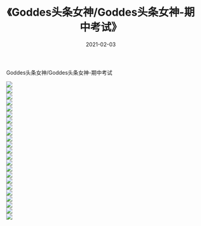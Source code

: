 ﻿---
layout: post
title:  《Goddes头条女神/Goddes头条女神-期中考试》
date:   2021-02-03
img: http://pic.660000.xyz/1:/网络美图/2021/Goddes头条女神/Goddes头条女神-期中考试/000.jpg
categories: [美女, 清纯, 唯美]
---

Goddes头条女神/Goddes头条女神-期中考试

 ![](http://pic.660000.xyz/1:/网络美图/2021/Goddes头条女神/Goddes头条女神-期中考试/001.jpg) <br>![](http://pic.660000.xyz/1:/网络美图/2021/Goddes头条女神/Goddes头条女神-期中考试/002.jpg) <br>![](http://pic.660000.xyz/1:/网络美图/2021/Goddes头条女神/Goddes头条女神-期中考试/003.jpg) <br>![](http://pic.660000.xyz/1:/网络美图/2021/Goddes头条女神/Goddes头条女神-期中考试/004.jpg) <br>![](http://pic.660000.xyz/1:/网络美图/2021/Goddes头条女神/Goddes头条女神-期中考试/005.jpg) <br>![](http://pic.660000.xyz/1:/网络美图/2021/Goddes头条女神/Goddes头条女神-期中考试/006.jpg) <br>![](http://pic.660000.xyz/1:/网络美图/2021/Goddes头条女神/Goddes头条女神-期中考试/007.jpg) <br>![](http://pic.660000.xyz/1:/网络美图/2021/Goddes头条女神/Goddes头条女神-期中考试/008.jpg) <br>![](http://pic.660000.xyz/1:/网络美图/2021/Goddes头条女神/Goddes头条女神-期中考试/009.jpg) <br>![](http://pic.660000.xyz/1:/网络美图/2021/Goddes头条女神/Goddes头条女神-期中考试/010.jpg) <br>![](http://pic.660000.xyz/1:/网络美图/2021/Goddes头条女神/Goddes头条女神-期中考试/011.jpg) <br>![](http://pic.660000.xyz/1:/网络美图/2021/Goddes头条女神/Goddes头条女神-期中考试/012.jpg) <br>![](http://pic.660000.xyz/1:/网络美图/2021/Goddes头条女神/Goddes头条女神-期中考试/013.jpg) <br>![](http://pic.660000.xyz/1:/网络美图/2021/Goddes头条女神/Goddes头条女神-期中考试/014.jpg) <br>![](http://pic.660000.xyz/1:/网络美图/2021/Goddes头条女神/Goddes头条女神-期中考试/015.jpg) <br>![](http://pic.660000.xyz/1:/网络美图/2021/Goddes头条女神/Goddes头条女神-期中考试/016.jpg) <br>![](http://pic.660000.xyz/1:/网络美图/2021/Goddes头条女神/Goddes头条女神-期中考试/017.jpg) <br>![](http://pic.660000.xyz/1:/网络美图/2021/Goddes头条女神/Goddes头条女神-期中考试/018.jpg) <br>![](http://pic.660000.xyz/1:/网络美图/2021/Goddes头条女神/Goddes头条女神-期中考试/019.jpg) <br>![](http://pic.660000.xyz/1:/网络美图/2021/Goddes头条女神/Goddes头条女神-期中考试/020.jpg) <br>![](http://pic.660000.xyz/1:/网络美图/2021/Goddes头条女神/Goddes头条女神-期中考试/021.jpg) <br>![](http://pic.660000.xyz/1:/网络美图/2021/Goddes头条女神/Goddes头条女神-期中考试/022.jpg) <br>![](http://pic.660000.xyz/1:/网络美图/2021/Goddes头条女神/Goddes头条女神-期中考试/023.jpg) <br>